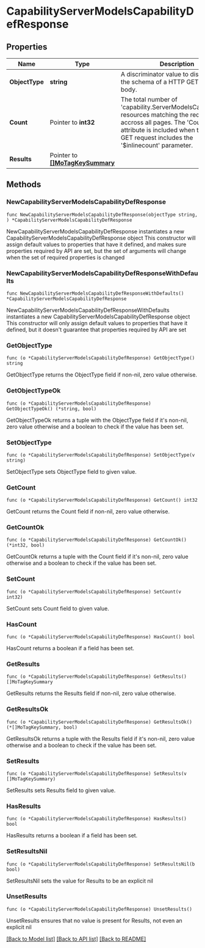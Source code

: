 # CapabilityServerModelsCapabilityDefResponse

## Properties

Name | Type | Description | Notes
------------ | ------------- | ------------- | -------------
**ObjectType** | **string** | A discriminator value to disambiguate the schema of a HTTP GET response body. | 
**Count** | Pointer to **int32** | The total number of &#39;capability.ServerModelsCapabilityDef&#39; resources matching the request, accross all pages. The &#39;Count&#39; attribute is included when the HTTP GET request includes the &#39;$inlinecount&#39; parameter. | [optional] 
**Results** | Pointer to [**[]MoTagKeySummary**](MoTagKeySummary.md) |  | [optional] 

## Methods

### NewCapabilityServerModelsCapabilityDefResponse

`func NewCapabilityServerModelsCapabilityDefResponse(objectType string, ) *CapabilityServerModelsCapabilityDefResponse`

NewCapabilityServerModelsCapabilityDefResponse instantiates a new CapabilityServerModelsCapabilityDefResponse object
This constructor will assign default values to properties that have it defined,
and makes sure properties required by API are set, but the set of arguments
will change when the set of required properties is changed

### NewCapabilityServerModelsCapabilityDefResponseWithDefaults

`func NewCapabilityServerModelsCapabilityDefResponseWithDefaults() *CapabilityServerModelsCapabilityDefResponse`

NewCapabilityServerModelsCapabilityDefResponseWithDefaults instantiates a new CapabilityServerModelsCapabilityDefResponse object
This constructor will only assign default values to properties that have it defined,
but it doesn't guarantee that properties required by API are set

### GetObjectType

`func (o *CapabilityServerModelsCapabilityDefResponse) GetObjectType() string`

GetObjectType returns the ObjectType field if non-nil, zero value otherwise.

### GetObjectTypeOk

`func (o *CapabilityServerModelsCapabilityDefResponse) GetObjectTypeOk() (*string, bool)`

GetObjectTypeOk returns a tuple with the ObjectType field if it's non-nil, zero value otherwise
and a boolean to check if the value has been set.

### SetObjectType

`func (o *CapabilityServerModelsCapabilityDefResponse) SetObjectType(v string)`

SetObjectType sets ObjectType field to given value.


### GetCount

`func (o *CapabilityServerModelsCapabilityDefResponse) GetCount() int32`

GetCount returns the Count field if non-nil, zero value otherwise.

### GetCountOk

`func (o *CapabilityServerModelsCapabilityDefResponse) GetCountOk() (*int32, bool)`

GetCountOk returns a tuple with the Count field if it's non-nil, zero value otherwise
and a boolean to check if the value has been set.

### SetCount

`func (o *CapabilityServerModelsCapabilityDefResponse) SetCount(v int32)`

SetCount sets Count field to given value.

### HasCount

`func (o *CapabilityServerModelsCapabilityDefResponse) HasCount() bool`

HasCount returns a boolean if a field has been set.

### GetResults

`func (o *CapabilityServerModelsCapabilityDefResponse) GetResults() []MoTagKeySummary`

GetResults returns the Results field if non-nil, zero value otherwise.

### GetResultsOk

`func (o *CapabilityServerModelsCapabilityDefResponse) GetResultsOk() (*[]MoTagKeySummary, bool)`

GetResultsOk returns a tuple with the Results field if it's non-nil, zero value otherwise
and a boolean to check if the value has been set.

### SetResults

`func (o *CapabilityServerModelsCapabilityDefResponse) SetResults(v []MoTagKeySummary)`

SetResults sets Results field to given value.

### HasResults

`func (o *CapabilityServerModelsCapabilityDefResponse) HasResults() bool`

HasResults returns a boolean if a field has been set.

### SetResultsNil

`func (o *CapabilityServerModelsCapabilityDefResponse) SetResultsNil(b bool)`

 SetResultsNil sets the value for Results to be an explicit nil

### UnsetResults
`func (o *CapabilityServerModelsCapabilityDefResponse) UnsetResults()`

UnsetResults ensures that no value is present for Results, not even an explicit nil

[[Back to Model list]](../README.md#documentation-for-models) [[Back to API list]](../README.md#documentation-for-api-endpoints) [[Back to README]](../README.md)


